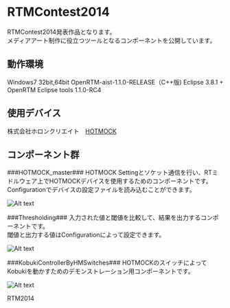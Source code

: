 RTMContest2014
==============
RTMContest2014発表作品となります。  
メディアアート制作に役立つツールとなるコンポーネントを公開しています。

動作環境
--------
Windows7 32bit,64bit
OpenRTM-aist-1.1.0-RELEASE（C++版)
Eclipse 3.8.1 + OpenRTM Eclipse tools 1.1.0-RC4

使用デバイス
-----------
株式会社ホロンクリエイト　[HOTMOCK](http://www.hotmock.com/)

コンポーネント群
----------------
###HOTMOCK_master###
HOTMOCK Settingとソケット通信を行い、RTミドルウェア上でHOTMOCKデバイスを使用するためのコンポーネントです。  
Configurationでデバイスの設定ファイルを読み込むことができます。  

![Alt text](http://blog-imgs-56.fc2.com/r/t/m/rtmediaart/GitHub_HOTMOCK_master_fig2.png)

###Thresholding###
入力された値と閾値を比較して、結果を出力するコンポーネントです。  
閾値と出力する値はConfigurationによって設定できます。

![Alt text](http://blog-imgs-56.fc2.com/r/t/m/rtmediaart/GitHub_Thresholding.png)

###KobukiControllerByHMSwitches###
HOTMOCKのスイッチによってKobukiを動かすためのデモンストレーション用コンポーネントです。  

![Alt text](http://blog-imgs-56.fc2.com/r/t/m/rtmediaart/GitHub_KobukiControllerByHMSwitches.png)

RTM2014
